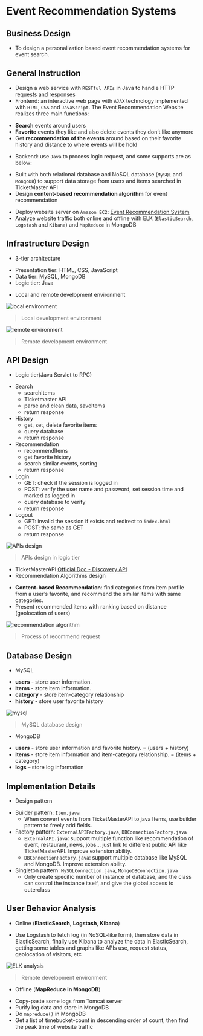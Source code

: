# Event Recommendation Systems

## Business Design
- To design a personalization based event recommendation systems for event search.

## General Instruction
- Design a web service with `RESTful APIs` in Java to handle HTTP requests and responses
- Frontend: an interactive web page with `AJAX` technology implemented with `HTML`, `CSS` and `JavaScript`. The Event Recommendation Website realizes three main functions:
 * **Search** events around users
 * **Favorite** events they like and also delete events they don’t like anymore
 * Get **recommendation of the events** around based on their favorite history and distance to where events will be hold
- Backend: use `Java` to process logic request, and some supports are as below:
 * Built with both relational database and NoSQL database (`MySQL` and `MongoDB`) to support data storage from users and items searched in TicketMaster API
 * Design **content-based recommendation algorithm** for event recommendation
- Deploy website server on `Amazon EC2`: [Event Recommendation System](http://52.24.237.51/EventRecommend/)
- Analyze website traffic both online and offline with ELK (`ElasticSearch`, `Logstash` and `Kibana`) and `MapReduce` in MongoDB

## Infrastructure Design
- 3-tier architecture
 * Presentation tier: HTML, CSS, JavaScript
 * Data tier: MySQL, MongoDB
 * Logic tier: Java
- Local and remote development environment

![local environment](https://raw.githubusercontent.com/Wangxh329/EventRecommendation/master/img_font_icon_sources/doc/local.png)
> Local development environment

![remote environment](https://raw.githubusercontent.com/Wangxh329/EventRecommendation/master/img_font_icon_sources/doc/remote.png)
> Remote development environment

## API Design
- Logic tier(Java Servlet to RPC)
 * Search
   * searchItems
   * Ticketmaster API
   * parse and clean data, saveItems
   * return response
 * History
   * get, set, delete favorite items
   * query database
   * return response
 * Recommendation
   * recommendItems
   * get favorite history
   * search similar events, sorting
   * return response
 * Login
   * GET: check if the session is logged in
   * POST: verify the user name and password, set session time and marked as logged in
   * query database to verify
   * return response
 * Logout
   * GET: invalid the session if exists and redirect to `index.html`
   * POST: the same as GET
   * return response

![APIs design](https://raw.githubusercontent.com/Wangxh329/EventRecommendation/master/img_font_icon_sources/doc/APIs.png)
> APIs design in logic tier

- TicketMasterAPI
[Official Doc - Discovery API](https://developer.ticketmaster.com/products-and-docs/apis/discovery-api/v2/)
- Recommendation Algorithms design
 * **Content-based Recommendation**: find categories from item profile from a user’s favorite, and recommend the similar items with same categories.
 * Present recommended items with ranking based on distance (geolocation of users)

![recommendation algorithm](https://raw.githubusercontent.com/Wangxh329/EventRecommendation/master/img_font_icon_sources/doc/recommendation.png)
> Process of recommend request

## Database Design
- MySQL
 * **users** - store user information.
 * **items** - store item information.
 * **category** - store item-category relationship
 * **history** - store user favorite history

![mysql](https://raw.githubusercontent.com/Wangxh329/EventRecommendation/master/img_font_icon_sources/doc/mysql.png)
> MySQL database design

- MongoDB
 * **users** - store user information and favorite history. = (users + history)
 * **items** - store item information and item-category relationship. = (items + category)
 * **logs** – store log information

## Implementation Details
- Design pattern
 * Builder pattern: `Item.java`
   * When convert events from TicketMasterAPI to java Items, use builder pattern to freely add fields.
 * Factory pattern: `ExternalAPIFactory.java`, `DBConnectionFactory.java`
   * `ExternalAPI.java`: support multiple function like recommendation of event, restaurant, news, jobs… just link to different public API like TicketMasterAPI. Improve extension ability.
   * `DBConnectionFactory.java`: support multiple database like MySQL and MongoDB. Improve extension ability.
 * Singleton pattern: `MySQLConnection.java`, `MongoDBConnection.java`
   * Only create specific number of instance of database, and the class can control the instance itself, and give the global access to outerclass

## User Behavior Analysis
- Online (**ElasticSearch**, **Logstash**, **Kibana**)
 * Use Logstash to fetch log (in NoSQL-like form), then store data in ElasticSearch, finally use Kibana to analyze the data in ElasticSearch, getting some tables and graphs like APIs use, request status, geolocation of visitors, etc

![ELK analysis](https://raw.githubusercontent.com/Wangxh329/EventRecommendation/master/img_font_icon_sources/doc/elk.png)
> Remote development environment

- Offline (**MapReduce in MongoDB**)
 * Copy-paste some logs from Tomcat server
 * Purify log data and store in MongoDB
 * Do ``mapreduce()`` in MongoDB
 * Get a list of timebucket-count in descending order of count, then find the peak time of website traffic
